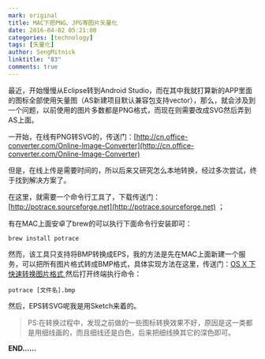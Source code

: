 ```yaml
---
mark: original
title: MAC下把PNG、JPG等图片矢量化
date: 2016-04-02 05:21:00
categories: [technology]
tags: [矢量化]
author: SengMitnick
linktitle: "83"
comments: true
---
```

最近，开始慢慢从Eclipse转到Android Studio，而在其中我就打算新的APP里面的图标全部使用矢量图（AS新建项目默认兼容包支持vector），那么，就会涉及到一个问题，以前使用的图片多数都是PNG格式，而现在则需要改成SVG然后弄到AS上面。

一开始，在线有PNG转SVG的，传送门：[http://cn.office-converter.com/Online-Image-Converter](http://cn.office-converter.com/Online-Image-Converter)

但是，在线上传是需要时间的，所以后来又研究怎么本地转换，经过多次尝试，终于找到解决方案了。

在这里，就需要一个命令行工具了，下载传送门：[http://potrace.sourceforge.net](http://potrace.sourceforge.net) ；

有在MAC上面安卓了brew的可以执行下面命令行安装即可：<!--more-->

~~~ shell
brew install potrace
~~~

然而，该工具只支持将BMP转换成EPS，我的方法是先在MAC上面新建一个服务，可以把所有图片格式转成BMP格式，具体实现方法在这里，传送门：[OS X 下快速转换图片格式 ](http://www.macx.cn/thread-2060748-1-1.html) 然后打开终端执行命令：

~~~ shell
potrace [文件名].bmp
~~~

然后，EPS转SVG呢我是用Sketch来着的。

> PS:在转换过程中，发现之前做的一些图标转换效果不好，原因是这一类都是用细线画的，而且细线还是白色，后来把细线换其它的深色即可。

**END……**